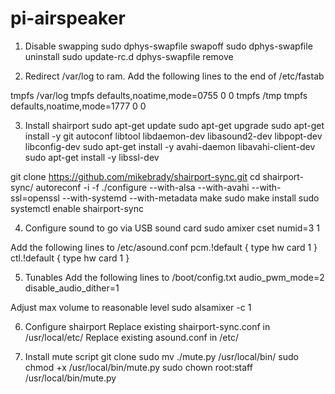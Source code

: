 # pi-airspeaker

1. Disable swapping
sudo dphys-swapfile swapoff
sudo dphys-swapfile uninstall
sudo update-rc.d dphys-swapfile remove

2. Redirect /var/log to ram.
Add the following lines to the end of /etc/fastab

tmpfs	/var/log	tmpfs	defaults,noatime,mode=0755 0 0
tmpfs	/tmp		tmpfs	defaults,noatime,mode=1777 0 0

3. Install shairport
sudo apt-get update
sudo apt-get upgrade
sudo apt-get install -y git autoconf libtool libdaemon-dev libasound2-dev libpopt-dev libconfig-dev
sudo apt-get install -y avahi-daemon libavahi-client-dev
sudo apt-get install -y libssl-dev

git clone https://github.com/mikebrady/shairport-sync.git
cd shairport-sync/
autoreconf -i -f
./configure --with-alsa --with-avahi --with-ssl=openssl --with-systemd --with-metadata
make
sudo make install
sudo systemctl enable shairport-sync

4. Configure sound to go via USB sound card
sudo amixer cset numid=3 1

Add the following lines to /etc/asound.conf
pcm.!default  {
 type hw card 1
}
ctl.!default {
 type hw card 1
}

5. Tunables
Add the following lines to /boot/config.txt
audio_pwm_mode=2
disable_audio_dither=1

Adjust max volume to reasonable level
sudo alsamixer -c 1

6. Configure shairport
Replace existing shairport-sync.conf in /usr/local/etc/
Replace existing asound.conf in /etc/

6. Install mute script
git clone 
sudo mv ./mute.py /usr/local/bin/
sudo chmod +x /usr/local/bin/mute.py
sudo chown root:staff /usr/local/bin/mute.py


